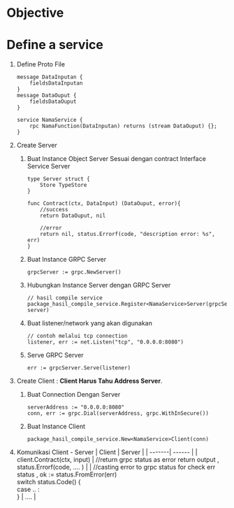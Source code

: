# Objective <br />

# Define a service
1. Define Proto File
   ```
   message DataInputan {
       fieldsDataInputan
   }
   message DataOuput {
       fieldsDataOuput
   }

   service NamaService {
       rpc NamaFunction(DataInputan) returns (stream DataOuput) {};
   }
   ```

2. Create Server 
   1. Buat Instance Object Server Sesuai dengan contract Interface Service Server
        ```
        type Server struct {
            Store TypeStore
        }

        func Contract(ctx, DataInput) (DataOuput, error){
            //success
            return DataOuput, nil

            //error
            return nil, status.Errorf(code, "description error: %s", err)
        }
        ```
   2. Buat Instance GRPC Server
      ```
      grpcServer := grpc.NewServer()
      ``` 
   3. Hubungkan Instance Server dengan GRPC Server
      ```
      // hasil compile service
      package_hasil_compile_service.Register<NamaService>Server(grpcServer, server)
      ``` 
   4. Buat listener/network yang akan digunakan
      ```
      // contoh melalui tcp connection
      listener, err := net.Listen("tcp", "0.0.0.0:8080")
      ``` 
   5. Serve GRPC Server
      ```
      err := grpcServer.Serve(listener)
      ``` 
    
3. Create Client : **Client Harus Tahu Address Server**.
   1. Buat Connection Dengan Server
      ```
      serverAddress := "0.0.0.0:8080"
      conn, err := grpc.Dial(serverAddress, grpc.WithInSecure())
      ``` 
   2. Buat Instance Client
      ```
      package_hasil_compile_service.New<NamaService>Client(conn)
      ``` 

4. Komunikasi Client - Server
   | Client | Server |
   | -------| ------ |
   | client.Contract(ctx, input) |  //return grpc status as error return output , status.Errorf(code, .... ) |
   | //casting error to grpc status for check err <br /> status , ok := status.FromError(err) <br />
   switch status.Code() { <br /> case .. : <br /> } | .... |
